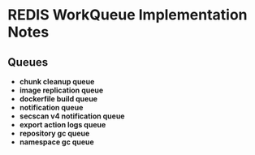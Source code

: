 # REDIS WorkQueue Implementation Notes #

## Queues ##

- **chunk cleanup queue**
- **image replication queue**
- **dockerfile build queue**
- **notification queue**
- **secscan v4 notification queue**
- **export action logs queue**
- **repository gc queue**
- **namespace gc queue**
